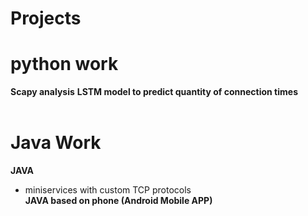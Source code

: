 # Projects

# python work
**Scapy analysis**
**LSTM model to predict quantity of connection times**
</br>
</br>
# Java Work
**JAVA**
- miniservices with custom TCP protocols </br>
**JAVA based on phone (Android Mobile APP)**
